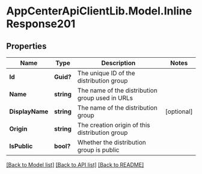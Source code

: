 # AppCenterApiClientLib.Model.InlineResponse201
## Properties

Name | Type | Description | Notes
------------ | ------------- | ------------- | -------------
**Id** | **Guid?** | The unique ID of the distribution group | 
**Name** | **string** | The name of the distribution group used in URLs | 
**DisplayName** | **string** | The name of the distribution group | [optional] 
**Origin** | **string** | The creation origin of this distribution group | 
**IsPublic** | **bool?** | Whether the distribution group is public | 

[[Back to Model list]](../README.md#documentation-for-models) [[Back to API list]](../README.md#documentation-for-api-endpoints) [[Back to README]](../README.md)

